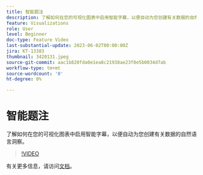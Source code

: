 ```yaml
---
title: 智能题注
description: 了解如何在您的可视化图表中启用智能字幕，以便自动为您创建有关数据的自然语言洞察。
feature: Visualizations
role: User
level: Beginner
doc-type: Feature Video
last-substantial-update: 2023-06-02T00:00:00Z
jira: KT-13383
thumbnail: 3420131.jpeg
source-git-commit: aac1b820fda0e1ea8c21938ae23f0e5b0034d7ab
workflow-type: tm+mt
source-wordcount: '0'
ht-degree: 0%

---
```



# 智能题注

了解如何在您的可视化图表中启用智能字幕，以便自动为您创建有关数据的自然语言洞察。

>[!VIDEO](https://video.tv.adobe.com/v/3420131/?learn=on)

有关更多信息，请访问[文档](https://experienceleague.adobe.com/docs/analytics-platform/using/cja-workspace/visualizations/intelligent-captions.html?lang=en)。
